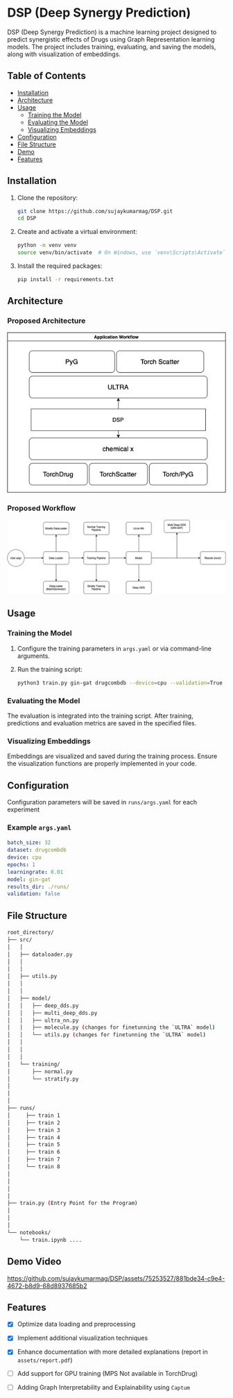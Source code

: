 # DSP (Deep Synergy Prediction)


DSP (Deep Synergy Prediction) is a machine learning project designed to predict synergistic effects of Drugs using  Graph Representation learning models. The project includes training, evaluating, and saving the models, along with visualization of embeddings.

## Table of Contents

- [Installation](#installation)
- [Architecture](#architecture)
- [Usage](#usage)
  - [Training the Model](#training-the-model)
  - [Evaluating the Model](#evaluating-the-model)
  - [Visualizing Embeddings](#visualizing-embeddings)
- [Configuration](#configuration)
- [File Structure](#file-structure)
- [Demo](#demo)
- [Features](#features)





## Installation

1. Clone the repository:
   ```bash
   git clone https://github.com/sujaykumarmag/DSP.git
   cd DSP
   ```

2. Create and activate a virtual environment:
   ```bash
   python -m venv venv
   source venv/bin/activate  # On Windows, use `venv\Scripts\Activate`
   ```

3. Install the required packages:
   ```bash
   pip install -r requirements.txt
   ```


## Architecture


### Proposed Architecture
![Proposed Architecture of DSP](./assets/arch.png)


### Proposed Workflow
![Proposed Workflow of DSP](./assets/workflow.png)


## Usage

### Training the Model

1. Configure the training parameters in `args.yaml` or via command-line arguments.

2. Run the training script:
   ```bash
   python3 train.py gin-gat drugcombdb --device=cpu --validation=True
   ```

### Evaluating the Model

The evaluation is integrated into the training script. After training, predictions and evaluation metrics are saved in the specified files.


### Visualizing Embeddings

Embeddings are visualized and saved during the training process. Ensure the visualization functions are properly implemented in your code.

## Configuration

Configuration parameters will be saved in `runs/args.yaml` for each experiment

### Example `args.yaml`
```yaml
batch_size: 32
dataset: drugcombdb
device: cpu
epochs: 1
learningrate: 0.01
model: gin-gat
results_dir: ./runs/
validation: false

```


## File Structure
```bash
root_directory/
├── src/
│   │
│   ├── dataloader.py
│   │
│   │
│   ├── utils.py
│   │
│   │
│   ├── model/
│   │   ├── deep_dds.py
│   │   ├── multi_deep_dds.py 
│   │   ├── ultra_nn.py 
│   │   ├── molecule.py (changes for finetunning the `ULTRA` model)
│   │   └── utils.py (changes for finetunning the `ULTRA` model)
│   │  
│   │
│   │
│   └── training/
│       ├── normal.py
│       └── stratify.py
│ 
│ 
│ 
├── runs/
│     ├── train 1
│     ├── train 2
│     ├── train 3
│     ├── train 4
│     ├── train 5
│     ├── train 6
│     ├── train 7
│     └── train 8
│           
│
│
│
├── train.py (Entry Point for the Program)
│
│
│ 
└── notebooks/
    └── train.ipynb ....


```


## Demo Video

https://github.com/sujaykumarmag/DSP/assets/75253527/881bde34-c9e4-4672-b8d9-68d8937685b2




## Features

- [x] Optimize data loading and preprocessing
- [x] Implement additional visualization techniques
- [x] Enhance documentation with more detailed explanations (report in `assets/report.pdf`)
- [ ] Add support for GPU training (MPS Not available in TorchDrug)
- [ ] Adding Graph Interpretability and Explainability using `Captum`







